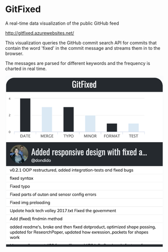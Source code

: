# GitFixed
A real-time data visualization of the public GitHub feed

http://gitfixed.azurewebsites.net/

This visualization queries the GitHub commit search API for commits that contain the word 'fixed' in the commit message and streams them in to the browser.

The messages are parsed for different keywords and the frequency is charted in real time.

![](screenshot.png)

